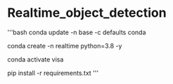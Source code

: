 # Realtime_object_detection

'''bash
conda update -n base -c defaults conda

conda create -n realtime python=3.8 -y

conda activate visa

pip install -r requirements.txt
'''


